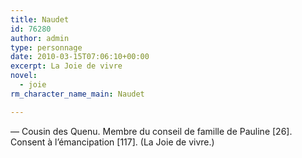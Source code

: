 ```yaml
---
title: Naudet
id: 76280
author: admin
type: personnage
date: 2010-03-15T07:06:10+00:00
excerpt: La Joie de vivre
novel:
  - joie
rm_character_name_main: Naudet

---
```

— Cousin des Quenu. Membre du conseil de famille de Pauline [26]. Consent à l&rsquo;émancipation [117]. (La Joie de vivre.)
